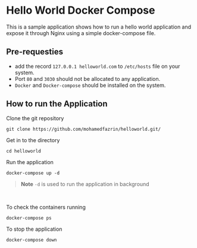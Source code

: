 # Hello World Docker Compose
This is a sample application shows how to run a hello world application and expose it through Nginx using a simple docker-compose file.

## Pre-requesties
- add the record ``127.0.0.1 helloworld.com`` to `/etc/hosts` file on your system.
- Port `80` and `3030` should not be allocated to any application.
- `Docker` and `Docker-compose` should be installed on the system.

## How to run the Application
Clone the git repository  
```
git clone https://github.com/mohamedfazrin/helloworld.git/
```  

Get in to the directory  
```
cd helloworld
```

Run the application  
```
docker-compose up -d
```  
>**Note**
> `-d` is used to run the application in background  <br/>  
<br/>


To check the containers running  
```
docker-compose ps
```

To stop the application  
```
docker-compose down
```
